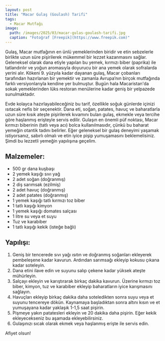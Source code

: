 ```yaml
---
layout: post
title: "Macar Gulaş (Goulash) Tarifi"
tags:
  - Macar Mutfağı
image: 
  path: /images/2025/03/macar-gulas-goulash-tarifi.jpg
  caption: "Fotoğraf [Freepik](https://www.freepik.com)"
---
```


Gulaş, Macar mutfağının en ünlü yemeklerinden biridir ve etin sebzelerle birlikte uzun süre pişirilerek mükemmel bir lezzet kazanmasını sağlar. Geleneksel olarak dana etiyle yapılan bu yemek, kırmızı biber (paprika) ile tatlandırılır ve yoğun aromasıyla doyurucu bir ana yemek olarak sofralarda yerini alır. Kökeni 9. yüzyıla kadar dayanan gulaş, Macar çobanları tarafından hazırlanan bir yemektir ve zamanla Avrupa’nın birçok mutfağında farklı versiyonlarıyla kendine yer bulmuştur. Bugün hala Macaristan'da sokak yemeklerinden lüks restoran menülerine kadar geniş bir yelpazede sunulmaktadır.

Evde kolayca hazırlayabileceğiniz bu tarif, özellikle soğuk günlerde içinizi ısıtacak nefis bir seçenektir. Dana eti, soğan, patates, havuç ve baharatlarla uzun süre kısık ateşte pişirilerek kıvamını bulan gulaş, ekmekle veya tercihe göre haşlanmış erişteyle servis edilir. Gulaşın en önemli püf noktası, Macar kırmızı biberinin (tatlı veya acı) bolca kullanılmasıdır, çünkü bu baharat yemeğin otantik tadını belirler. Eğer geleneksel bir gulaş deneyimi yaşamak istiyorsanız, sabırlı olmalı ve etin iyice pişip yumuşamasını beklemelisiniz. Şimdi bu lezzetli yemeğin yapılışına geçelim.

## Malzemeler:

- 500 gr dana kuşbaşı
- 2 yemek kaşığı sıvı yağ
- 2 adet soğan (doğranmış)
- 2 diş sarımsak (ezilmiş)
- 2 adet havuç (doğranmış)
- 2 adet patates (doğranmış)
- 1 yemek kaşığı tatlı kırmızı toz biber
- 1 tatlı kaşığı kimyon
- 1 yemek kaşığı domates salçası
- 1 litre su veya et suyu
- Tuz ve karabiber
- 1 tatlı kaşığı kekik (isteğe bağlı)

## Yapılışı:

1. Geniş bir tencerede sıvı yağı ısıtın ve doğranmış soğanları ekleyerek pembeleşene kadar kavurun. Ardından sarımsağı ekleyip kokusu çıkana kadar soteleyin.
2. Dana etini ilave edin ve suyunu salıp çekene kadar yüksek ateşte mühürleyin.
3. Salçayı ekleyin ve karıştırarak birkaç dakika kavurun. Üzerine kırmızı toz biber, kimyon, tuz ve karabiber ekleyip baharatların iyice karışmasını sağlayın.
4. Havuçları ekleyip birkaç dakika daha soteledikten sonra suyu veya et suyunu tencereye dökün. Kaynamaya başladıktan sonra altını kısın ve et yumuşayana kadar yaklaşık 1-1,5 saat pişirin.
5. Pişmeye yakın patatesleri ekleyin ve 20 dakika daha pişirin. Eğer kekik ekleyecekseniz bu aşamada ekleyebilirsiniz.
6. Gulaşınızı sıcak olarak ekmek veya haşlanmış erişte ile servis edin.

Afiyet olsun!